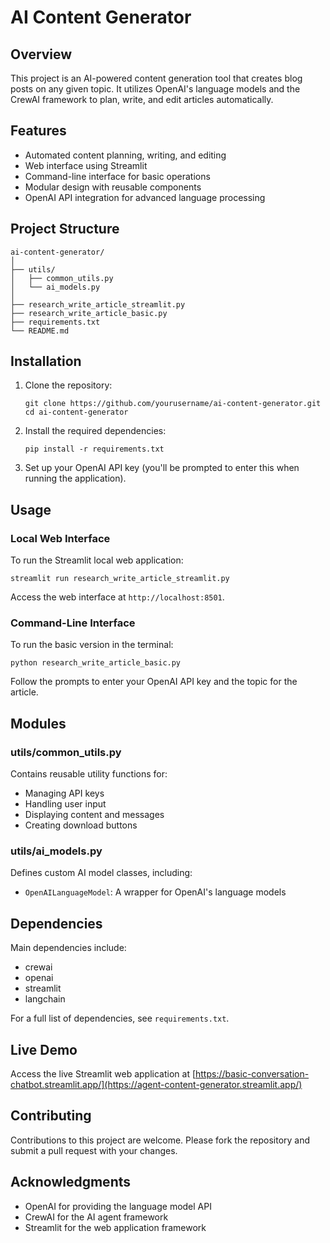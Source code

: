 # AI Content Generator

## Overview

This project is an AI-powered content generation tool that creates blog posts on any given topic. It utilizes OpenAI's language models and the CrewAI framework to plan, write, and edit articles automatically.

## Features

- Automated content planning, writing, and editing
- Web interface using Streamlit
- Command-line interface for basic operations
- Modular design with reusable components
- OpenAI API integration for advanced language processing

## Project Structure

```
ai-content-generator/
│
├── utils/
│   ├── common_utils.py
│   └── ai_models.py
│
├── research_write_article_streamlit.py
├── research_write_article_basic.py
├── requirements.txt
└── README.md
```

## Installation

1. Clone the repository:
   ```
   git clone https://github.com/yourusername/ai-content-generator.git
   cd ai-content-generator
   ```

2. Install the required dependencies:
   ```
   pip install -r requirements.txt
   ```

3. Set up your OpenAI API key (you'll be prompted to enter this when running the application).

## Usage

### Local Web Interface

To run the Streamlit local web application:

```
streamlit run research_write_article_streamlit.py
```

Access the web interface at `http://localhost:8501`.

### Command-Line Interface

To run the basic version in the terminal:

```
python research_write_article_basic.py
```

Follow the prompts to enter your OpenAI API key and the topic for the article.

## Modules

### utils/common_utils.py

Contains reusable utility functions for:
- Managing API keys
- Handling user input
- Displaying content and messages
- Creating download buttons

### utils/ai_models.py

Defines custom AI model classes, including:
- `OpenAILanguageModel`: A wrapper for OpenAI's language models

## Dependencies

Main dependencies include:
- crewai
- openai
- streamlit
- langchain

For a full list of dependencies, see `requirements.txt`.

## Live Demo

Access the live Streamlit web application at [https://basic-conversation-chatbot.streamlit.app/](https://agent-content-generator.streamlit.app/)

## Contributing

Contributions to this project are welcome. Please fork the repository and submit a pull request with your changes.

## Acknowledgments

- OpenAI for providing the language model API
- CrewAI for the AI agent framework
- Streamlit for the web application framework
